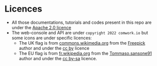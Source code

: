 # Licences

* All those documentations, tutorials and codes present in this repo are under the [Apache 2.0 licence](./LICENSE)
* The web-console and API are under `copyright 2022 comwork.io` but some icons are under specific licences:
  * The UK flag is from [commons.wikimedia.org](https://commons.wikimedia.org/wiki/File:United-kingdom_flag_icon_round.svg) from the [Freepick](https://www.freepik.com) author and under the [cc by](https://creativecommons.org/licenses/by/4.0/deed.en) licence
  * The EU flag is from [fr.wikipedia.org](https://fr.wikipedia.org/wiki/Fichier:Europe_flag_circle.png) from the [Tommaso.sansone91](https://commons.wikimedia.org/wiki/User:Tommaso.sansone91) author and under the [cc by-sa](https://creativecommons.org/licenses/by-sa/4.0/deed.en) licence.
